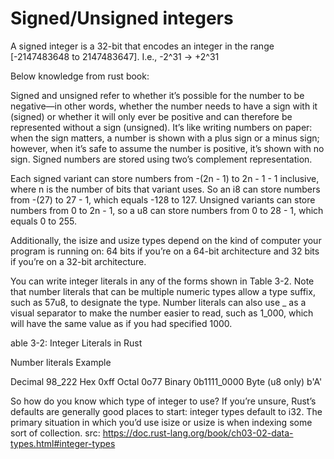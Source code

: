
# Signed/Unsigned integers

A signed integer is a 32-bit that encodes an integer in the range [-2147483648 to 2147483647]. I.e., -2^31 -> +2^31

Below knowledge from rust book: 

Signed and unsigned refer to whether it’s possible for the number to be negative—in other words, whether the number needs to have a sign with it (signed) or whether it will only ever be positive and can therefore be represented without a sign (unsigned). It’s like writing numbers on paper: when the sign matters, a number is shown with a plus sign or a minus sign; however, when it’s safe to assume the number is positive, it’s shown with no sign. Signed numbers are stored using two’s complement representation.

Each signed variant can store numbers from -(2n - 1) to 2n - 1 - 1 inclusive, where n is the number of bits that variant uses. So an i8 can store numbers from -(27) to 27 - 1, which equals -128 to 127. Unsigned variants can store numbers from 0 to 2n - 1, so a u8 can store numbers from 0 to 28 - 1, which equals 0 to 255.

Additionally, the isize and usize types depend on the kind of computer your program is running on: 64 bits if you’re on a 64-bit architecture and 32 bits if you’re on a 32-bit architecture.

You can write integer literals in any of the forms shown in Table 3-2. Note that number literals that can be multiple numeric types allow a type suffix, such as 57u8, to designate the type. Number literals can also use _ as a visual separator to make the number easier to read, such as 1_000, which will have the same value as if you had specified 1000.

able 3-2: Integer Literals in Rust

Number literals	Example

Decimal	    98_222
Hex	        0xff
Octal	      0o77
Binary	    0b1111_0000
Byte (u8 only)	b'A'

So how do you know which type of integer to use? If you’re unsure, Rust’s defaults are generally good places to start: integer types default to i32. The primary situation in which you’d use isize or usize is when indexing some sort of collection.
src: https://doc.rust-lang.org/book/ch03-02-data-types.html#integer-types
